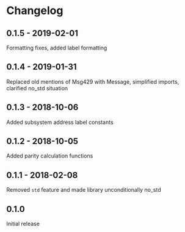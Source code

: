 # Changelog

## 0.1.5 - 2019-02-01

Formatting fixes, added label formatting

## 0.1.4 - 2019-01-31

Replaced old mentions of Msg429 with Message, simplified imports, clarified no_std situation

## 0.1.3 - 2018-10-06

Added subsystem address label constants

## 0.1.2 - 2018-10-05

Added parity calculation functions

## 0.1.1 - 2018-02-08

Removed `std` feature and made library unconditionally no_std

## 0.1.0

Initial release
